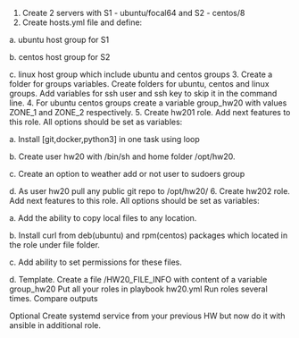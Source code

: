 
1.	Create 2 servers with S1 - ubuntu/focal64 and  S2 - centos/8
2.	Create hosts.yml file and define:
  
  a.	ubuntu host group for S1
 
  b.	centos host group for S2
  
  c.	linux host group which include ubuntu and centos groups
3.	Create a folder for groups variables. Create folders for ubuntu, centos and linux groups. Add variables for ssh user and ssh key to skip it in the command line.
4.	For ubuntu centos groups create a variable group_hw20 with values ZONE_1 and ZONE_2 respectively.
5.	Create hw201 role. Add next features to this role. All options should be set as variables:
 
  a.	Install [git,docker,python3] in one task using loop
  
  b.	Create user hw20 with /bin/sh and home folder /opt/hw20.
  
  c.	Create an option to weather add or not user to sudoers group
 
  d.	As user hw20 pull any public git repo to /opt/hw20/
6.	Create hw202 role. Add next features to this role. All options should be set as variables:
  
  a.	Add the ability to copy local files to any location.
  
  b.	Install curl from deb(ubuntu) and rpm(centos) packages which located in the role under file folder. 
  
  c.	Add ability to set permissions for these files.
  
  d.	Template. Create a file /HW20_FILE_INFO with content of a variable group_hw20
Put all your roles in playbook hw20.yml
Run roles several times. Compare outputs

Optional
Create systemd service from your previous HW but now do it with ansible in additional role.
